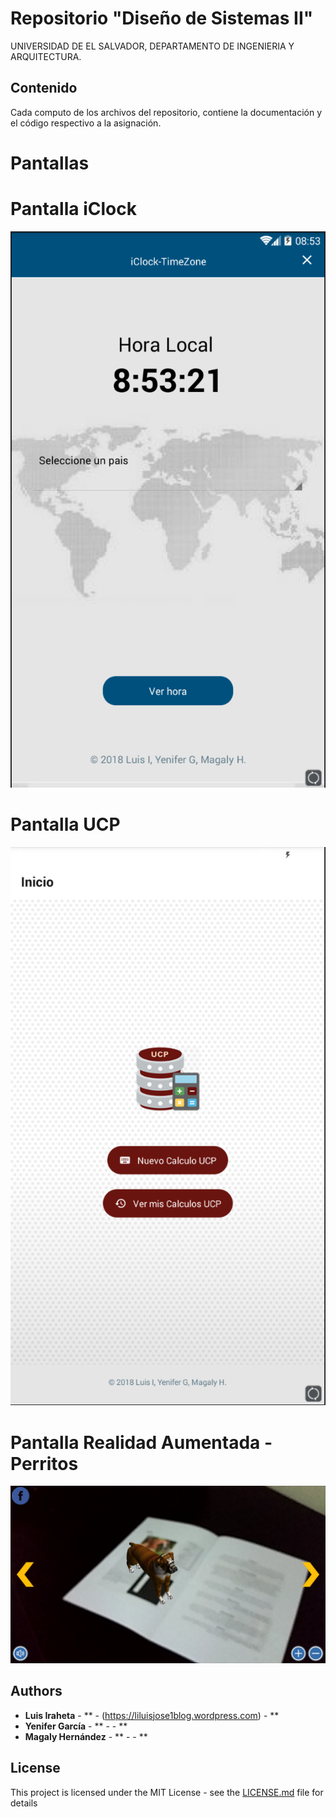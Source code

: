 # Repositorio "Diseño de Sistemas II"

UNIVERSIDAD DE EL SALVADOR,
DEPARTAMENTO DE INGENIERIA Y ARQUITECTURA.


## Contenido

Cada computo de los archivos del repositorio, contiene la documentación y el código respectivo a la asignación.


# Pantallas

# Pantalla iClock
![alt text](/Capturas/iclock.PNG)

# Pantalla UCP
![alt text](/Capturas/ucp.PNG)

# Pantalla Realidad Aumentada - Perritos
![alt text](/Capturas/RA.png)




## Authors

* **Luis Iraheta** - **  - (https://liluisjose1blog.wordpress.com) - **
* **Yenifer García** - **  -  - **
* **Magaly Hernández** - **  -  - **


## License

This project is licensed under the MIT License - see the [LICENSE.md](LICENSE.md) file for details

